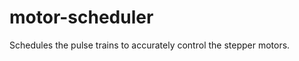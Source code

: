 motor-scheduler
===============

Schedules the pulse trains to accurately control the stepper motors. 
